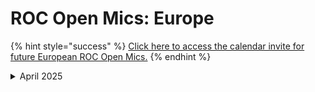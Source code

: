 # ROC Open Mics: Europe

{% hint style="success" %}
[Click here to access the calendar invite for future European ROC Open Mics.](https://go.rew.st/open-mic?hs_preview=BFeQDWBI-187816500244)
{% endhint %}

<details>

<summary>April 2025</summary>



</details>

